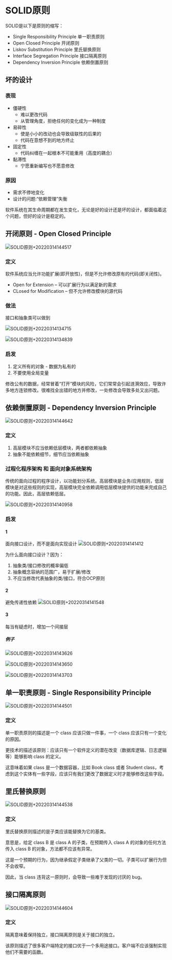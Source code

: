 # SOLID原则

SOLID是以下是原则的缩写：
* Single Responsibility Principle 单一职责原则
* Open Closed Principle 开闭原则
* Liskov Substitution Principle 里氏替换原则
* Interface Segregation Principle 接口隔离原则
* Dependency Inversion Principle 依赖倒置原则

## 坏的设计

### 表现
* 僵硬性
  * 难以更改代码
  * 从管理角度，拒绝任何的变化成为一种制度
* 易碎性
  * 使是小小的改动也会导致级联性的后果的
  * 代码在意想不到的地方终止
* 固定性
  * 代码纠缠在一起根本不可能重用（高度的耦合）
* 黏滞性
  * 宁愿重新编写也不愿意修改

### 原因
* 需求不停地变化
* 设计的问题:“依赖管理”失衡

软件系统在其生命周期都在发生变化，无论是好的设计还是坏的设计，都面临着这个问题，但好的设计是稳定的。

## 开闭原则 - Open Closed Principle
![SOLID原则+20220314144517](https://raw.githubusercontent.com/loli0con/picgo/master/images/SOLID%E5%8E%9F%E5%88%99%2B20220314144517.png%2B2022-03-14-14-45-17)
### 定义
软件系统应当允许功能扩展(即开放性)，但是不允许修改原有的代码(即关闭性)。

* Open for Extension – 可以扩展行为以满足新的需求
* CLosed for Modification – 但不允许修改模块的源代码

### 做法
接口和抽象类可以做到

![SOLID原则+20220314134715](https://raw.githubusercontent.com/loli0con/picgo/master/images/SOLID%E5%8E%9F%E5%88%99%2B20220314134715.png%2B2022-03-14-13-47-21)

![SOLID原则+20220314134839](https://raw.githubusercontent.com/loli0con/picgo/master/images/SOLID%E5%8E%9F%E5%88%99%2B20220314134839.png%2B2022-03-14-13-48-41)


### 启发
1. 定义所有的对象 - 数据为私有的
2. 不要使用全局变量 

修改公有的数据，经常冒着“打开”模块的风险，它们常常会引起涟漪效应，导致许多地方连锁修改。很难找全出错的地方并修改，一处修改会导致多处又出问题。



## 依赖倒置原则 - Dependency Inversion Principle
![SOLID原则+20220314144642](https://raw.githubusercontent.com/loli0con/picgo/master/images/SOLID%E5%8E%9F%E5%88%99%2B20220314144642.png%2B2022-03-14-14-46-43)
### 定义
1. 高层模块不应当依赖低层模块，两者都依赖抽象
2. 抽象不能依赖细节，细节应当依赖抽象

### 过程化程序架构 和 面向对象系统架构
传统的面向过程的程序设计，以功能划分系统。高层模块是业务/应用规则，低层模块是对这些规则的实现，高层模块完全依赖调用低层模块提供的功能来完成自己的功能。因此，高层依赖低层。

![SOLID原则+20220314140958](https://raw.githubusercontent.com/loli0con/picgo/master/images/SOLID%E5%8E%9F%E5%88%99%2B20220314140958.png%2B2022-03-14-14-10-00)

### 启发

#### 1
面向接口设计，而不是面向实现设计
![SOLID原则+20220314141412](https://raw.githubusercontent.com/loli0con/picgo/master/images/SOLID%E5%8E%9F%E5%88%99%2B20220314141412.png%2B2022-03-14-14-14-17)

为什么面向接口设计？因为：
1. 抽象类/接口修改的概率偏低
2. 抽象概念容纳的范围广，易于扩展/修改
3. 不应当修改代表抽象的类/接口，符合OCP原则

#### 2
避免传递性依赖
![SOLID原则+20220314141548](https://raw.githubusercontent.com/loli0con/picgo/master/images/SOLID%E5%8E%9F%E5%88%99%2B20220314141548.png%2B2022-03-14-14-15-54)

#### 3
每当有疑虑时，增加一个间接层

##### 例子
![SOLID原则+20220314143626](https://raw.githubusercontent.com/loli0con/picgo/master/images/SOLID%E5%8E%9F%E5%88%99%2B20220314143626.png%2B2022-03-14-14-36-27)

![SOLID原则+20220314143650](https://raw.githubusercontent.com/loli0con/picgo/master/images/SOLID%E5%8E%9F%E5%88%99%2B20220314143650.png%2B2022-03-14-14-36-53)

![SOLID原则+20220314143703](https://raw.githubusercontent.com/loli0con/picgo/master/images/SOLID%E5%8E%9F%E5%88%99%2B20220314143703.png%2B2022-03-14-14-37-04)




## 单一职责原则 - Single Responsibility Principle
![SOLID原则+20220314144501](https://raw.githubusercontent.com/loli0con/picgo/master/images/SOLID%E5%8E%9F%E5%88%99%2B20220314144501.png%2B2022-03-14-14-45-01)
### 定义
单一职责原则的描述是一个 class 应该只做一件事，一个 class 应该只有一个变化的原因。

更技术的描述该原则：应该只有一个软件定义的潜在改变（数据库逻辑、日志逻辑等）能够影响 class 的定义。

这意味着如果 class 是一个数据容器，比如 Book class 或者 Student class，考虑到这个实体有一些字段，应该只有我们更改了数据定义时才能够修改这些字段。

## 里氏替换原则
![SOLID原则+20220314144538](https://raw.githubusercontent.com/loli0con/picgo/master/images/SOLID%E5%8E%9F%E5%88%99%2B20220314144538.png%2B2022-03-14-14-45-39)
### 定义
里氏替换原则描述的是子类应该能替换为它的基类。

意思是，给定 class B 是 class A 的子类，在预期传入 class A 的对象的任何方法传入 class B 的对象，方法都不应该有异常。

这是一个预期的行为，因为继承假定子类继承了父类的一切。子类可以扩展行为但不会收窄。

因此，当 class 违背这一原则时，会导致一些难于发现的讨厌的 bug。

## 接口隔离原则
![SOLID原则+20220314144604](https://raw.githubusercontent.com/loli0con/picgo/master/images/SOLID%E5%8E%9F%E5%88%99%2B20220314144604.png%2B2022-03-14-14-46-05)
### 定义
隔离意味着保持独立，接口隔离原则是关于接口的独立。

该原则描述了很多客户端特定的接口优于一个多用途接口。客户端不应该强制实现他们不需要的函数。